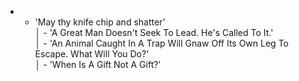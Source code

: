- 	 - 'May thy knife chip and shatter'                                                     
 │       - 'A Great Man Doesn't Seek To Lead. He's Called To It.'                               
 │       - 'An Animal Caught In A Trap Will Gnaw Off Its Own Leg To Escape. What Will You Do?'  
 │       - 'When Is A Gift Not A Gift?'   
